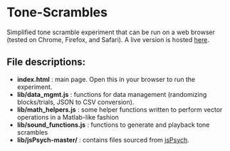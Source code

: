 # Tone-Scrambles
Simplified tone scramble experiment that can be run on a web browser (tested on Chrome, Firefox, and Safari). A live version is hosted [here](https://auditory-experiment-example.web.app).

 ## File descriptions:
- __index.html__             : main page. Open this in your browser to run the experiment.
- __lib/data_mgmt.js__       : functions for data management (randomizing blocks/trials, JSON to CSV conversion).
- __lib/math_helpers.js__    : some helper functions written to perform vector operations in a Matlab-like fashion
- __lib/sound_functions.js__ : functions to generate and playback tone scrambles
- __lib/jsPsych-master/__    : contains files sourced from [jsPsych](https://www.jspsych.org/).
